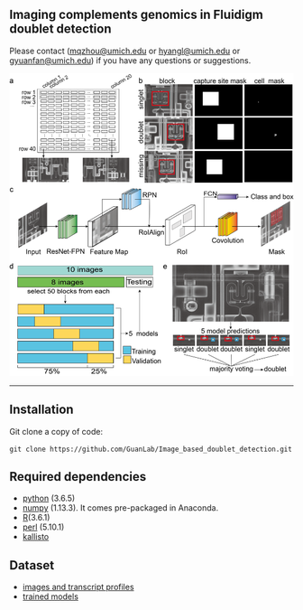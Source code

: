 ## Imaging complements genomics in Fluidigm doublet detection

Please contact (mqzhou@umich.edu or hyangl@umich.edu or gyuanfan@umich.edu) if you have any questions or suggestions.

![figure1](./figure/fig1.png)

---

## Installation
Git clone a copy of code:
```
git clone https://github.com/GuanLab/Image_based_doublet_detection.git
```
## Required dependencies

* [python](https://www.python.org) (3.6.5)
* [numpy](http://www.numpy.org/) (1.13.3). It comes pre-packaged in Anaconda.
* [R](https://www.r-project.org/)(3.6.1)
* [perl](https://www.perl.org/) (5.10.1)
* [kallisto](https://pachterlab.github.io/kallisto/)

## Dataset

* [images and transcript profiles](https://guanfiles.dcmb.med.umich.edu/image_based_doublet_detection/data/)
* [trained models](https://guanfiles.dcmb.med.umich.edu/image_based_doublet_detection/models/)


